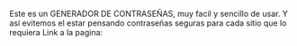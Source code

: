 Este es un GENERADOR DE CONTRASEÑAS, muy facil y sencillo de usar.
Y así evitemos el estar pensando contraseñas seguras para cada sitio que lo requiera
Link a la pagina:

